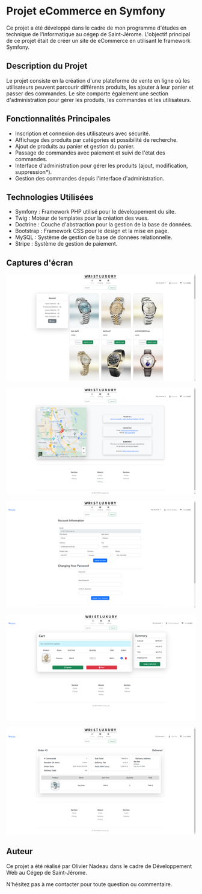 # Projet eCommerce en Symfony

Ce projet a été développé dans le cadre de mon programme d'études en technique de l'informatique au cégep de Saint-Jérome. L'objectif principal de ce projet était de créer un site de eCommerce en utilisant le framework Symfony.

## Description du Projet

Le projet consiste en la création d'une plateforme de vente en ligne où les utilisateurs peuvent parcourir différents produits, les ajouter à leur panier et passer des commandes. Le site comporte également une section d'administration pour gérer les produits, les commandes et les utilisateurs.

## Fonctionnalités Principales

- Inscription et connexion des utilisateurs avec sécurité.
- Affichage des produits par catégories et possibilité de recherche.
- Ajout de produits au panier et gestion du panier.
- Passage de commandes avec paiement et suivi de l'état des commandes.
- Interface d'administration pour gérer les produits (ajout, modification, suppression*).
- Gestion des commandes depuis l'interface d'administration.

## Technologies Utilisées

- Symfony : Framework PHP utilisé pour le développement du site.
- Twig : Moteur de templates pour la création des vues.
- Doctrine : Couche d'abstraction pour la gestion de la base de données.
- Bootstrap : Framework CSS pour le design et la mise en page.
- MySQL : Système de gestion de base de données relationnelle.
- Stripe : Système de gestion de paiement.

## Captures d'écran

![Capture 1](/screenshots/screenshot1.png)

![Capture 2](/screenshots/screenshot2.png)

![Capture 3](/screenshots/screenshot3.png)

![Capture 4](/screenshots/screenshot4.png)

![Capture 5](/screenshots/screenshot5.png)

## Auteur

Ce projet a été réalisé par Olivier Nadeau dans le cadre de Développement Web au Cégep de Saint-Jérome.

N'hésitez pas à me contacter pour toute question ou commentaire.